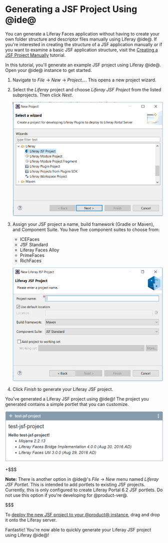 # Generating a JSF Project Using @ide@ [](id=generating-a-jsf-project-using-ide)

You can generate a Liferay Faces application without having to create your own
folder structure and descriptor files manually using Liferay @ide@. If you're
interested in creating the structure of a JSF application manually or if you
want to examine a basic JSF application structure, visit the
[Creating a JSF Project Manually](/develop/tutorials/-/knowledge_base/7-0/creating-a-jsf-project-manually.markdown)
tutorial.

In this tutorial, you'll generate an example JSF project using Liferay @ide@.
Open your @ide@ instance to get started.

1.  Navigate to *File* &rarr; *New* &rarr; *Project...*. This opens a new
    project wizard.

2.  Select the *Liferay* project and choose *Liferay JSF Project* from the
    listed subprojects. Then click *Next*.

    ![Figure 1: Choose the *Liferay JSF Project* option to begin creating a JSF project in @ide@.](../../../images/jsf-project-ide.png)

3.  Assign your JSF project a name, build framework (Gradle or Maven), and
    Component Suite. You have five component suites to choose from:

    - ICEFaces
    - JSF Standard
    - Liferay Faces Alloy
    - PrimeFaces
    - RichFaces

    ![Figure 2: Choose your preferred options for your JSF project.](../../../images/new-jsf-project-ide.png)

4.  Click *Finish* to generate your Liferay JSF project.

You've generated a Liferay JSF project using @ide@! The project you generated
contains a simple portlet that you can customize.

![Figure 3: The generated JSF portlet project displays basic build information.](../../../images/jsf-ide-generated-project.png)

+$$$

**Note:** There is another option in @ide@'s *File* &rarr; *New* menu named
*Liferay JSF Portlet*. This is intended to add portlets to existing JSF
projects. Currently, this is only configured to create Liferay Portal 6.2 JSF
portlets. Do not use this option if you're developing for @product-ver@.

$$$

To
[deploy the new JSF project to your @product@ instance](/develop/tutorials/-/knowledge_base/7-0/deploying-modules-with-liferay-ide),
drag and drop it onto the Liferay server.

Fantastic! You're now able to quickly generate your Liferay JSF project using
Liferay @ide@!

